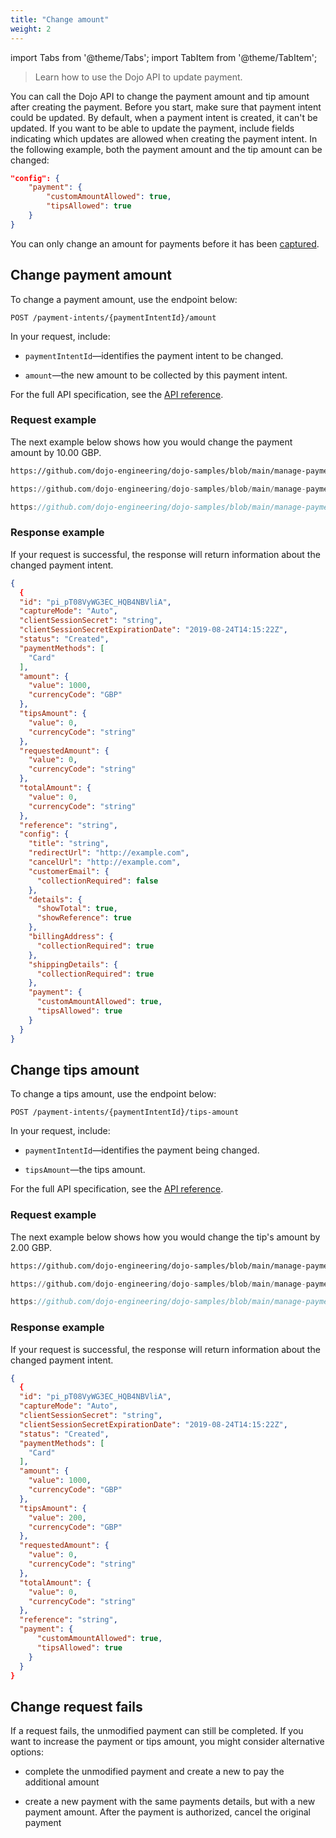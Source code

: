 ```yaml
---
title: "Change amount"
weight: 2
---
```

import Tabs from '@theme/Tabs';
import TabItem from '@theme/TabItem';

>Learn how to use the Dojo API to update payment.

You can call the Dojo API to change the payment amount and tip amount after creating the payment. Before you start, make sure that payment intent could be updated. By default, when a payment intent is created, it can't be updated. If you want to be able to update the payment, include fields indicating which updates are allowed when creating the payment intent. In the following example, both the payment amount and the tip amount can be changed:

```json
"config": {
    "payment": {
        "customAmountAllowed": true,
        "tipsAllowed": true
    }
}
```

You can only change an amount for payments before it has been [captured](capture.md).

## Change payment amount

To change a payment amount, use the endpoint below:

``` POST /payment-intents/{paymentIntentId}/amount ```

In your request, include:

* `paymentIntentId`—identifies the payment intent to be changed.

* `amount`—the new amount to be collected by this payment intent.

For the full API specification, see the [API reference](/api#operation/PaymentIntents_SetCustomAmount).

### Request example

The next example below shows how you would change the payment amount by 10.00 GBP.

<Tabs groupId="codeGroup">
  <TabItem value="curl" label="curl" default>

```bash reference
https://github.com/dojo-engineering/dojo-samples/blob/main/manage-payments/curl/change-amount.sh
```

  </TabItem>
  <TabItem value="python" label="Python">

```py reference
https://github.com/dojo-engineering/dojo-samples/blob/main/manage-payments/python/change-amount.py
```

  </TabItem>
  <TabItem value="C#" label="C#">

```csharp reference
https://github.com/dojo-engineering/dojo-samples/blob/main/manage-payments/cs/change-amount.cs
```

  </TabItem>
</Tabs>

### Response example

If your request is successful, the response will return information about the changed payment intent.

```json
{
  {
  "id": "pi_pT08VyWG3EC_HQB4NBVliA",
  "captureMode": "Auto",
  "clientSessionSecret": "string",
  "clientSessionSecretExpirationDate": "2019-08-24T14:15:22Z",
  "status": "Created",
  "paymentMethods": [
    "Card"
  ],
  "amount": {
    "value": 1000,
    "currencyCode": "GBP"
  },
  "tipsAmount": {
    "value": 0,
    "currencyCode": "string"
  },
  "requestedAmount": {
    "value": 0,
    "currencyCode": "string"
  },
  "totalAmount": {
    "value": 0,
    "currencyCode": "string"
  },
  "reference": "string",
  "config": {
    "title": "string",
    "redirectUrl": "http://example.com",
    "cancelUrl": "http://example.com",
    "customerEmail": {
      "collectionRequired": false
    },
    "details": {
      "showTotal": true,
      "showReference": true
    },
    "billingAddress": {
      "collectionRequired": true
    },
    "shippingDetails": {
      "collectionRequired": true
    },
    "payment": {
      "customAmountAllowed": true,
      "tipsAllowed": true
    }
  }
}
```

## Change tips amount

To change a tips amount, use the endpoint below:

``` POST /payment-intents/{paymentIntentId}/tips-amount ```

In your request, include:

* `paymentIntentId`—identifies the payment being changed.

* `tipsAmount`—the tips amount.

For the full API specification, see the [API reference](/api#operation/PaymentIntents_SetTipsAmount).

### Request example

The next example below shows how you would change the tip's amount by 2.00 GBP.

<Tabs groupId="codeGroup">
  <TabItem value="curl" label="curl" default>

```bash reference
https://github.com/dojo-engineering/dojo-samples/blob/main/manage-payments/curl/change-tips-amount.sh
```

  </TabItem>
  <TabItem value="python" label="Python">

```py reference
https://github.com/dojo-engineering/dojo-samples/blob/main/manage-payments/python/change-tips-amount.py
```

  </TabItem>
  <TabItem value="C#" label="C#">

```csharp reference
https://github.com/dojo-engineering/dojo-samples/blob/main/manage-payments/cs/change-tips-amount.cs
```

  </TabItem>
</Tabs>

### Response example

If your request is successful, the response will return information about the changed payment intent.

```json
{
  {
  "id": "pi_pT08VyWG3EC_HQB4NBVliA",
  "captureMode": "Auto",
  "clientSessionSecret": "string",
  "clientSessionSecretExpirationDate": "2019-08-24T14:15:22Z",
  "status": "Created",
  "paymentMethods": [
    "Card"
  ],
  "amount": {
    "value": 1000,
    "currencyCode": "GBP"
  },
  "tipsAmount": {
    "value": 200,
    "currencyCode": "GBP"
  },
  "requestedAmount": {
    "value": 0,
    "currencyCode": "string"
  },
  "totalAmount": {
    "value": 0,
    "currencyCode": "string"
  },
  "reference": "string",
  "payment": {
      "customAmountAllowed": true,
      "tipsAllowed": true
    }
  }
}
```

## Change request fails

 If a request fails, the unmodified payment can still be completed. If you want to increase the payment or tips amount, you might consider alternative options:

* complete the unmodified payment and create a new to pay the additional amount

* create a new payment with the same payments details, but with a new payment amount. After the payment is authorized, cancel the original payment
